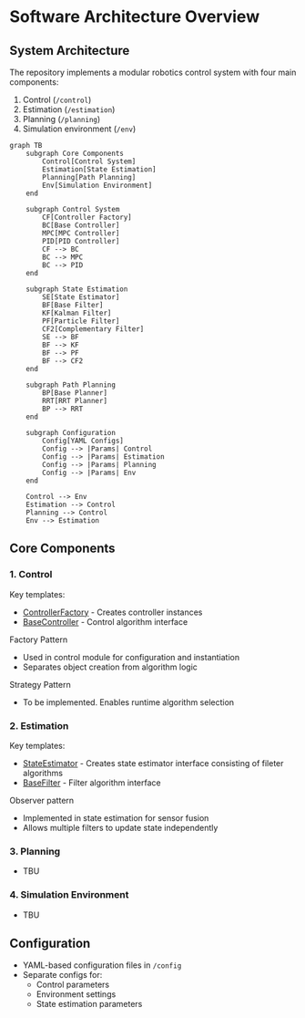 # Software Architecture Overview
## System Architecture
The repository implements a modular robotics control system with four main components:

1. Control (`/control`)
2. Estimation (`/estimation`)
3. Planning (`/planning`)
4. Simulation environment (`/env`)

```mermaid
graph TB
    subgraph Core Components
        Control[Control System]
        Estimation[State Estimation]
        Planning[Path Planning]
        Env[Simulation Environment]
    end

    subgraph Control System
        CF[Controller Factory]
        BC[Base Controller]
        MPC[MPC Controller]
        PID[PID Controller]
        CF --> BC
        BC --> MPC
        BC --> PID
    end

    subgraph State Estimation
        SE[State Estimator]
        BF[Base Filter]
        KF[Kalman Filter]
        PF[Particle Filter]
        CF2[Complementary Filter]
        SE --> BF
        BF --> KF
        BF --> PF
        BF --> CF2
    end

    subgraph Path Planning
        BP[Base Planner]
        RRT[RRT Planner]
        BP --> RRT
    end

    subgraph Configuration
        Config[YAML Configs]
        Config --> |Params| Control
        Config --> |Params| Estimation 
        Config --> |Params| Planning
        Config --> |Params| Env
    end

    Control --> Env
    Estimation --> Control
    Planning --> Control
    Env --> Estimation
```

## Core Components
### 1. Control
Key templates:
 - [ControllerFactory](control/controller_factory.py) - Creates controller instances
 - [BaseController](control/algorithm/base.py) - Control algorithm interface

Factory Pattern
- Used in control module for configuration and instantiation
- Separates object creation from algorithm logic

Strategy Pattern
- To be implemented. Enables runtime algorithm selection
  
### 2. Estimation
Key templates:
  - [StateEstimator](estimation/state_estimator.py) - Creates state estimator interface consisting of fileter algorithms
  - [BaseFilter](estimation/algorithm/base.py) - Filter algorithm interface

Observer pattern
- Implemented in state estimation for sensor fusion
- Allows multiple filters to update state independently

### 3. Planning
- TBU

### 4. Simulation Environment
- TBU


## Configuration
- YAML-based configuration files in `/config`
- Separate configs for:
    - Control parameters
    - Environment settings
    - State estimation parameters
